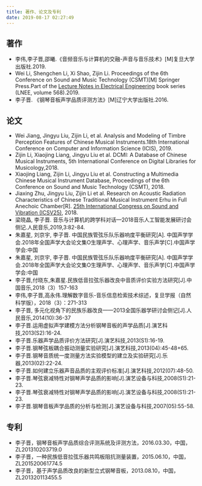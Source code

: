 ```yaml
---
title: 著作、论文及专利
date: 2019-08-17 02:27:49
---
```


## 著作

- 李伟,李子晋,邵曦.《音频音乐与计算机的交融-声音与音乐技术》[M]复旦大学出版社.2019.
- Wei Li, Shengchen Li, Xi Shao, Zijin Li. Proceedings of the 6th Conference on Sound and Music Technology (CSMT)[M] Springer Press.Part of the [Lecture Notes in Electrical Engineering](https://link.springer.com/bookseries/7818) book series (LNEE, volume 568).2019.
- 李子晋. 《钢琴音板声学品质评测方法》[M]辽宁大学出版社.2016.

## 论文

- Wei Jiang, Jingyu Liu, Zijin Li, et al. Analysis and Modeling of Timbre Perception Features of Chinese Musical Instruments.18th International Conference on Computer and Information Science (ICIS), 2019.
- Zijin Li, Xiaojing Liang, Jingyu Liu et al. DCMI: A Database of Chinese Musical Instruments, 5th International Conference on Digital Libraries for Musicology,2018.
- Xiaojing Liang, Zijin Li, Jingyu Liu et al. Constructing a Multimedia Chinese Musical Instrument Database, Proceedings of the 6th Conference on Sound and Music Technology (CSMT), 2018.
- Jiaxing Zhu, Jingyu Liu, Zijin Li et al.  Research on Acoustic Radiation Characteristics of Chinese Traditional Musical Instrument Erhu in Full Anechoic Chamber[R]. [25th International Congress on Sound and Vibration (ICSV25)](http://www.baidu.com/link?url=b0YLiFPP0zunPPXt55uGiSQDCEm8LHxRsIPwypn_hfC), 2018.
- 梁晓晶, 李子晋. 音乐与计算机的跨学科对话—2018音乐人工智能发展研讨会侧记.人民音乐,2019,3:82-84.
- 朱嘉星, 刘京宇, 李子晋. 中国民族管弦乐队乐器响度平衡研究[A]. 中国声学学会.2018年全国声学大会论文集O生理声学、心理声学、音乐声学[C].中国声学学会:中国
- 朱嘉星, 刘京宇, 李子晋. 中国民族管弦乐队乐器响度平衡研究[A]. 中国声学学会.2018年全国声学大会论文集O生理声学、心理声学、音乐声学[C].中国声学学会:中国
- 李子晋,付晓东,朱嘉星.民族低音拉弦乐器改良中音质评价实验方法研究[J].中国音乐,2018（3）157-163
- 李伟,李子晋,高永伟.理解数字音乐-音乐信息检索技术综述，复旦学报（自然科学版），2018（3）：271-313
- 李子晋, 多元化视角下的民族乐器改良——2013全国乐器学研讨会侧记[J].人民音乐,2014(10):36-37
- 李子晋.运用虚拟声学建模方法分析钢琴音板的声学品质[J].演艺科技,2013(S2):16-24.
- 李子晋.乐器声学品质评价方法研究[J].演艺科技,2013(S1):16-19.
- 李子晋.钢琴弦板耦合振动测量实验研究[J].演艺科技,2013(04):45-48+65.
- 李子晋.钢琴音质统一度测量方法实验模型的建立及实验研究[J].乐器,2013(02):22-24.
- 李子晋.如何建立乐器声音品质的主观评价标准[J].演艺科技,2012(07):48-50.
- 李子晋.琴弦衰减特性对钢琴声学品质的影响[J].演艺设备与科技,2008(S1):21-23.
- 李子晋.琴弦衰减特性对钢琴声学品质的影响[J].演艺设备与科技,2008(S1):21-23.
- 李子晋.钢琴音板声学品质的分析与检测[J].演艺设备与科技,2007(05):55-58.

## 专利

- 李子晋，钢琴音板声学品质综合评测系统及评测方法，2016.03.30，中国，ZL201310203719.0
- 李子晋，一种民族低音拉弦乐器共鸣板阻抗测量装置，2015.06.10，中国，ZL201520061774.5
- 李子晋，基于声学品质改良的新型立式钢琴音板，2013.08.10，中国，ZL201320113455.5